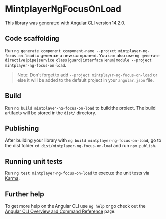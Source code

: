 # MintplayerNgFocusOnLoad

This library was generated with [Angular CLI](https://github.com/angular/angular-cli) version 14.2.0.

## Code scaffolding

Run `ng generate component component-name --project mintplayer-ng-focus-on-load` to generate a new component. You can also use `ng generate directive|pipe|service|class|guard|interface|enum|module --project mintplayer-ng-focus-on-load`.
> Note: Don't forget to add `--project mintplayer-ng-focus-on-load` or else it will be added to the default project in your `angular.json` file. 

## Build

Run `ng build mintplayer-ng-focus-on-load` to build the project. The build artifacts will be stored in the `dist/` directory.

## Publishing

After building your library with `ng build mintplayer-ng-focus-on-load`, go to the dist folder `cd dist/mintplayer-ng-focus-on-load` and run `npm publish`.

## Running unit tests

Run `ng test mintplayer-ng-focus-on-load` to execute the unit tests via [Karma](https://karma-runner.github.io).

## Further help

To get more help on the Angular CLI use `ng help` or go check out the [Angular CLI Overview and Command Reference](https://angular.io/cli) page.
